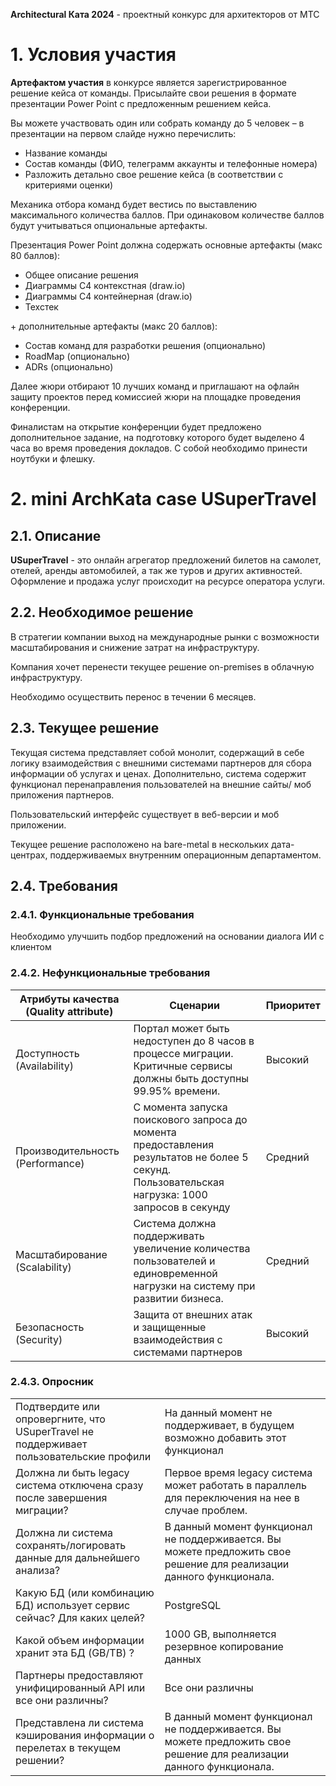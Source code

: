**Architectural Ката 2024** - проектный конкурс для архитекторов от МТС

# 1. Условия участия

**Артефактом участия** в конкурсе является зарегистрированное решение кейса от команды. Присылайте свои решения в формате презентации Power Point с предложенным решением кейса.
 
Вы можете участвовать один или собрать команду до 5 человек – в презентации на первом слайде нужно перечислить:
 - Название команды
 - Состав команды (ФИО, телеграмм аккаунты и телефонные номера)
 - Разложить детально свое решение кейса (в соответствии с критериями оценки)
 
Механика отбора команд будет вестись по выставлению максимального количества баллов. При одинаковом количестве баллов будут учитываться опциональные артефакты.
 
Презентация Power Point должна содержать основные артефакты (макс 80 баллов):
- Общее описание решения
- Диаграммы С4 контекстная (draw.io)
- Диаграммы С4 контейнерная (draw.io)
- Техстек
  
\+ дополнительные артефакты (макс 20 баллов):
- Состав команд для разработки решения (опционально)
- RoadMap (опционально)
- ADRs (опционально)
 
Далее жюри отбирают 10 лучших команд и приглашают на офлайн защиту проектов перед комиссией жюри на площадке проведения конференции.

Финалистам на открытие конференции будет предложено дополнительное задание, на подготовку которого будет выделено 4 часа во время проведения докладов. С собой необходимо принести ноутбуки и флешку.

# 2. mini ArchKata case USuperTravel

## 2.1. Описание
 
**USuperTravel** - это онлайн агрегатор предложений билетов на самолет, отелей, аренды автомобилей, а так же туров и других активностей. Оформление и продажа услуг происходит на ресурсе оператора услуги.

## 2.2. Необходимое решение

В стратегии компании выход на международные рынки с возможности масштабирования и снижение затрат на инфраструктуру.

Компания хочет перенести текущее решение on-premises в облачную инфраструктуру. 

Необходимо осуществить перенос в течении 6 месяцев.

## 2.3. Текущее решение

Текущая система представляет собой монолит, содержащий в себе логику взаимодействия с внешними системами партнеров для сбора информации об услугах и ценах. Дополнительно, 
система содержит функционал перенаправления пользователей на внешние сайты/ моб приложения партнеров.

Пользовательский интерфейс существует в веб-версии и моб приложении.

Текущее решение расположено на bare-metal в нескольких дата-центрах, поддерживаемых внутренним операционным департаментом. 

## 2.4. Требования

### 2.4.1. Функциональные требования

Необходимо улучшить подбор предложений на основании диалога ИИ с клиентом

### 2.4.2. Нефункциональные требования

|Атрибуты качества (Quality attribute)|Сценарии|Приоритет|
|--|--------|-|
|Доступность (Availability)|Портал может быть недоступен до 8 часов в процессе миграции. Критичные сервисы должны быть доступны 99.95% времени.|Высокий|
|Производительность (Performance)|С момента запуска поискового запроса до момента предоставления результатов не более 5 секунд. Пользовательская нагрузка: 1000 запросов в секунду|Средний|
|Масштабирование (Scalability)|Система должна поддерживать увеличение количества пользователей и единовременной нагрузки на систему при развитии бизнеса.|Средний|
|Безопасность (Security)|Защита от внешних атак и защищенные взаимодействия с системами партнеров |Высокий|

### 2.4.3. Опросник

|||
|-|-|
|Подтвердите или опровергните, что USuperTravel не поддерживает пользовательские профили|На данный момент не поддерживает, в будущем возможно добавить этот функционал|
|Должна ли быть legacy система отключена сразу после завершения миграции?|Первое время legacy система может работать в параллель для переключения на нее в случае проблем.|
|Должна ли система сохранять/логировать данные для дальнейшего анализа?|В данный момент функционал не поддерживается. Вы можете предложить свое решение для реализации данного функционала.|
|Какую БД (или комбинацию БД) использует сервис сейчас? Для каких целей?|PostgreSQL|
|Какой объем информации хранит эта БД (GB/TB) ?|1000 GB, выполняется резервное копирование данных|
|Партнеры предоставляют унифицированный API или все они различны?|Все они различны|
|Представлена ли система кэширования информации о перелетах в текущем решении?|В данный момент функционал не поддерживается. Вы можете предложить свое решение для реализации данного функционала.|
